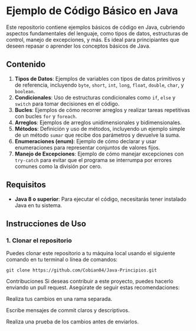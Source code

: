 # Ejemplo de Código Básico en Java

Este repositorio contiene ejemplos básicos de código en Java, cubriendo aspectos fundamentales del lenguaje, como tipos de datos, estructuras de control, manejo de excepciones, y más. Es ideal para principiantes que deseen repasar o aprender los conceptos básicos de Java.

## Contenido

1. **Tipos de Datos**: Ejemplos de variables con tipos de datos primitivos y de referencia, incluyendo `byte`, `short`, `int`, `long`, `float`, `double`, `char`, y `boolean`.
2. **Condicionales**: Uso de estructuras condicionales como `if`, `else` y `switch` para tomar decisiones en el código.
3. **Bucles**: Ejemplos de cómo recorrer arreglos y realizar tareas repetitivas con bucles `for` y `foreach`.
4. **Arreglos**: Ejemplos de arreglos unidimensionales y bidimensionales.
5. **Métodos**: Definición y uso de métodos, incluyendo un ejemplo simple de un método `sumar` que recibe dos parámetros y devuelve la suma.
6. **Enumeraciones (enum)**: Ejemplo de cómo declarar y usar enumeraciones para representar conjuntos de valores fijos.
7. **Manejo de Excepciones**: Ejemplo de cómo manejar excepciones con `try-catch` para evitar que el programa se interrumpa por errores comunes como la división por cero.

## Requisitos

- **Java 8 o superior**: Para ejecutar el código, necesitarás tener instalado Java en tu sistema.

## Instrucciones de Uso

### 1. Clonar el repositorio

Puedes clonar este repositorio a tu máquina local usando el siguiente comando en tu terminal o línea de comandos:

`git clone https://github.com/Cobian04/Java-Principios.git`

Contribuciones
Si deseas contribuir a este proyecto, puedes hacerlo enviando un pull request. Asegúrate de seguir estas recomendaciones:

Realiza tus cambios en una rama separada.

Escribe mensajes de commit claros y descriptivos.

Realiza una prueba de los cambios antes de enviarlos.
